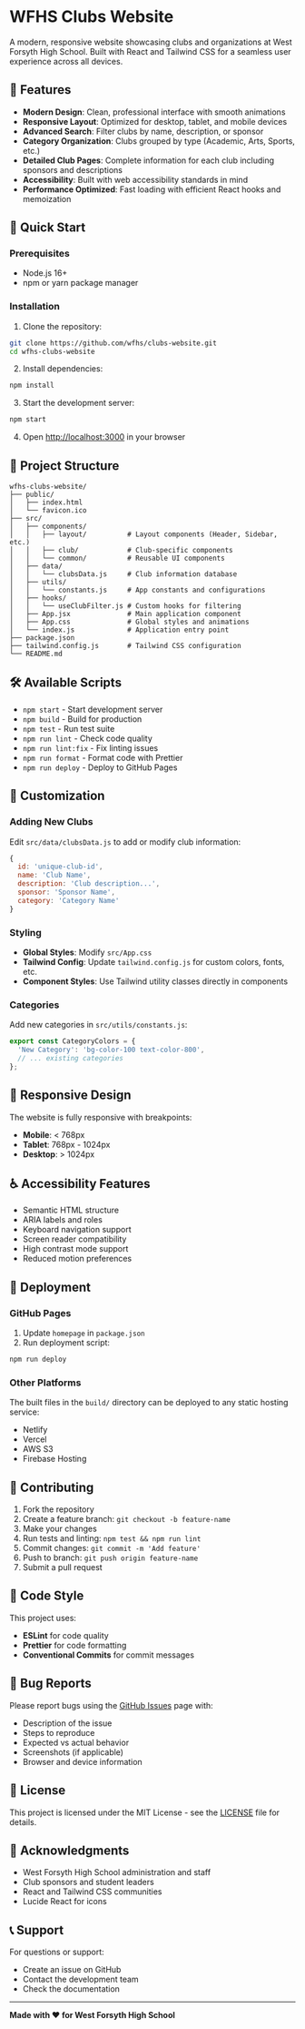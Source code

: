 # WFHS Clubs Website

A modern, responsive website showcasing clubs and organizations at West Forsyth High School. Built with React and Tailwind CSS for a seamless user experience across all devices.

## 🌟 Features

- **Modern Design**: Clean, professional interface with smooth animations
- **Responsive Layout**: Optimized for desktop, tablet, and mobile devices
- **Advanced Search**: Filter clubs by name, description, or sponsor
- **Category Organization**: Clubs grouped by type (Academic, Arts, Sports, etc.)
- **Detailed Club Pages**: Complete information for each club including sponsors and descriptions
- **Accessibility**: Built with web accessibility standards in mind
- **Performance Optimized**: Fast loading with efficient React hooks and memoization

## 🚀 Quick Start

### Prerequisites

- Node.js 16+ 
- npm or yarn package manager

### Installation

1. Clone the repository:
```bash
git clone https://github.com/wfhs/clubs-website.git
cd wfhs-clubs-website
```

2. Install dependencies:
```bash
npm install
```

3. Start the development server:
```bash
npm start
```

4. Open [http://localhost:3000](http://localhost:3000) in your browser

## 📁 Project Structure

```
wfhs-clubs-website/
├── public/
│   ├── index.html
│   └── favicon.ico
├── src/
│   ├── components/
│   │   ├── layout/          # Layout components (Header, Sidebar, etc.)
│   │   ├── club/            # Club-specific components
│   │   └── common/          # Reusable UI components
│   ├── data/
│   │   └── clubsData.js     # Club information database
│   ├── utils/
│   │   └── constants.js     # App constants and configurations
│   ├── hooks/
│   │   └── useClubFilter.js # Custom hooks for filtering
│   ├── App.jsx              # Main application component
│   ├── App.css              # Global styles and animations
│   └── index.js             # Application entry point
├── package.json
├── tailwind.config.js       # Tailwind CSS configuration
└── README.md
```

## 🛠️ Available Scripts

- `npm start` - Start development server
- `npm build` - Build for production
- `npm test` - Run test suite
- `npm run lint` - Check code quality
- `npm run lint:fix` - Fix linting issues
- `npm run format` - Format code with Prettier
- `npm run deploy` - Deploy to GitHub Pages

## 🎨 Customization

### Adding New Clubs

Edit `src/data/clubsData.js` to add or modify club information:

```javascript
{
  id: 'unique-club-id',
  name: 'Club Name',
  description: 'Club description...',
  sponsor: 'Sponsor Name',
  category: 'Category Name'
}
```

### Styling

- **Global Styles**: Modify `src/App.css`
- **Tailwind Config**: Update `tailwind.config.js` for custom colors, fonts, etc.
- **Component Styles**: Use Tailwind utility classes directly in components

### Categories

Add new categories in `src/utils/constants.js`:

```javascript
export const CategoryColors = {
  'New Category': 'bg-color-100 text-color-800',
  // ... existing categories
};
```

## 📱 Responsive Design

The website is fully responsive with breakpoints:
- **Mobile**: < 768px
- **Tablet**: 768px - 1024px  
- **Desktop**: > 1024px

## ♿ Accessibility Features

- Semantic HTML structure
- ARIA labels and roles
- Keyboard navigation support
- Screen reader compatibility
- High contrast mode support
- Reduced motion preferences

## 🚀 Deployment

### GitHub Pages

1. Update `homepage` in `package.json`
2. Run deployment script:
```bash
npm run deploy
```

### Other Platforms

The built files in the `build/` directory can be deployed to any static hosting service:
- Netlify
- Vercel
- AWS S3
- Firebase Hosting

## 🤝 Contributing

1. Fork the repository
2. Create a feature branch: `git checkout -b feature-name`
3. Make your changes
4. Run tests and linting: `npm test && npm run lint`
5. Commit changes: `git commit -m 'Add feature'`
6. Push to branch: `git push origin feature-name`
7. Submit a pull request

## 📝 Code Style

This project uses:
- **ESLint** for code quality
- **Prettier** for code formatting
- **Conventional Commits** for commit messages

## 🐛 Bug Reports

Please report bugs using the [GitHub Issues](https://github.com/wfhs/clubs-website/issues) page with:
- Description of the issue
- Steps to reproduce
- Expected vs actual behavior
- Screenshots (if applicable)
- Browser and device information

## 📄 License

This project is licensed under the MIT License - see the [LICENSE](LICENSE) file for details.

## 🙏 Acknowledgments

- West Forsyth High School administration and staff
- Club sponsors and student leaders
- React and Tailwind CSS communities
- Lucide React for icons

## 📞 Support

For questions or support:
- Create an issue on GitHub
- Contact the development team
- Check the documentation

---

**Made with ❤️ for West Forsyth High School**